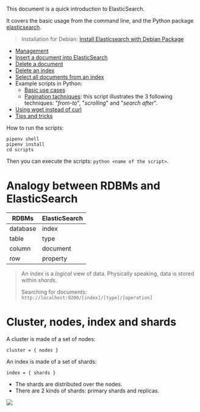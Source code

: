 This document is a quick introduction to ElasticSearch.

It covers the basic usage from the command line, and the Python package [elasticsearch](https://elasticsearch-py.readthedocs.io/en/v7.14.0/).

> Installation for Debian: [Install Elasticsearch with Debian Package](https://www.elastic.co/guide/en/elasticsearch/reference/current/deb.html)

* [Management](doc/management.md)
* [Insert a document into ElasticSearch](doc/insert.md)
* [Delete a document](doc/delete.md)
* [Delete an index](doc/delete-index.md)
* [Select all documents from an index](doc/select-all-from-index.md)
* Example scripts in Python:
    * [Basic use cases](scripts/basic.py)
    * [Pagination tachniques](scripts/paginate.py): this script illustrates the 3 following techniques: "_from-to_", "_scrolling_" and "_search after_". 
* [Using wget instead of curl](doc/wget.md)
* [Tips and tricks](doc/tips-and-tricks.md)

How to run the scripts:

```shell
pipenv shell
pipenv install
cd scripts
```

Then you can execute the scripts: `python <name of the script>`.

# Analogy between RDBMs and ElasticSearch

| RDBMs    | ElasticSearch | 
|----------|---------------|
| database | index         |
| table    | type          |
| column   | document      |
| row      | property      |

> An index is a _logical_ view of data. Physically speaking, data is stored within _shards_.
>
> Searching for documents: `http://localhost:9200/[index]/[type]/[operation]`
  
# Cluster, nodes, index and shards

A cluster is made of a set of nodes:

    cluster = { nodes } 

An index is made of a set of shards:

    index = { shards }

* The shards are distributed over the nodes.
* There are 2 kinds of shards: primary shards and replicas.

![](doc/images/cluster.png)


